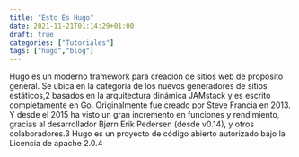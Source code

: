 ```yaml
---
title: "Esto Es Hugo"
date: 2021-11-21T01:14:29+01:00
draft: true
categories: ["Tutoriales"]
tags: ["hugo","blog"]
---
```


Hugo es un moderno framework para creación de sitios web de propósito general. Se ubica en la categoría de los nuevos generadores de sitios estáticos,2​ basados en la arquitectura dinámica JAMstack y es escrito completamente en Go. Originalmente fue creado por Steve Francia en 2013. Y desde el 2015 ha visto un gran incremento en funciones y rendimiento, gracias al desarrollador Bjørn Erik Pedersen (desde v0.14), y otros colaboradores.3​ Hugo es un proyecto de código abierto autorizado bajo la Licencia de apache 2.0.4​ 